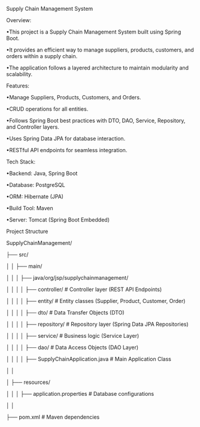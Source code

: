   Supply Chain Management System

Overview:

•This project is a Supply Chain Management System built using Spring Boot. 

•It provides an efficient way to manage suppliers, products, customers, and orders within a supply chain. 

•The application follows a layered architecture to maintain modularity and scalability.

Features:

•Manage Suppliers, Products, Customers, and Orders.

•CRUD operations for all entities.

•Follows Spring Boot best practices with DTO, DAO, Service, Repository, and Controller layers.

•Uses Spring Data JPA for database interaction.

•RESTful API endpoints for seamless integration.

Tech Stack:

•Backend: Java, Spring Boot

•Database: PostgreSQL

•ORM: Hibernate (JPA)

•Build Tool: Maven

•Server: Tomcat (Spring Boot Embedded)


Project Structure

SupplyChainManagement/

├── src/

│   │   ├── main/

│   │   │   ├── java/org/jsp/supplychainmanagement/

│   │   │   │   ├── controller/       # Controller layer (REST API Endpoints)

│   │   │   │   ├── entity/           # Entity classes (Supplier, Product, Customer, Order)

│   │   │   │   ├── dto/              # Data Transfer Objects (DTO)

│   │   │   │   ├── repository/       # Repository layer (Spring Data JPA Repositories)

│   │   │   │   ├── service/          # Business logic (Service Layer)

│   │   │   │   ├── dao/              # Data Access Objects (DAO Layer)

│   │   │   │   ├── SupplyChainApplication.java  # Main Application Class

│   │

│   ├── resources/

│   │   │   ├── application.properties  # Database configurations

│   │

├── pom.xml  # Maven dependencies
